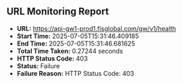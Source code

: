 ## URL Monitoring Report

- **URL:** https://api-gw1-prod1.fisglobal.com/gw/v1/health
- **Start Time:** 2025-07-05T15:31:46.409185
- **End Time:** 2025-07-05T15:31:46.681625
- **Total Time Taken:** 0.27244 seconds
- **HTTP Status Code:** 403
- **Status:** Failure
- **Failure Reason:** HTTP Status Code: 403
